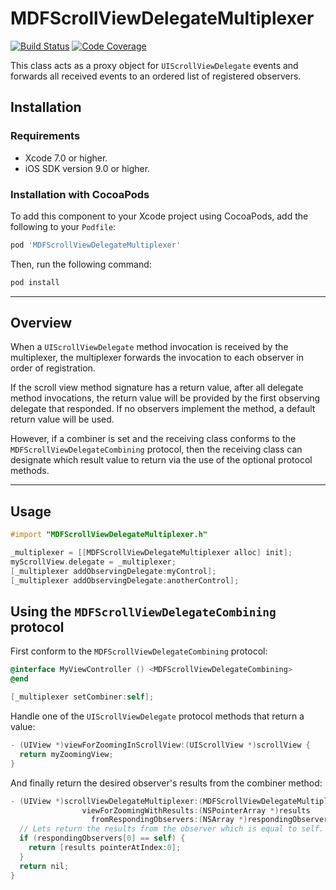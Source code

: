 # MDFScrollViewDelegateMultiplexer
[![Build Status](https://travis-ci.org/material-foundation/material-scrollview-delegate-multiplexer-ios.svg?branch=develop)](https://travis-ci.org/material-foundation/material-scrollview-delegate-multiplexer-ios?branch=develop)
[![Code Coverage](https://codecov.io/gh/material-foundation/material-scrollview-delegate-multiplexer-ios/branch/develop/graph/badge.svg)](http://codecov.io/github/material-foundation/material-scrollview-delegate-multiplexer-ios?branch=develop)

This class acts as a proxy object for `UIScrollViewDelegate` events and forwards all received
events to an ordered list of registered observers.

## Installation

### Requirements

- Xcode 7.0 or higher.
- iOS SDK version 9.0 or higher.

### Installation with CocoaPods

To add this component to your Xcode project using CocoaPods, add the following to your `Podfile`:

~~~ bash
pod 'MDFScrollViewDelegateMultiplexer'
~~~

Then, run the following command:

~~~ bash
pod install
~~~

- - -

## Overview

When a `UIScrollViewDelegate` method invocation is received by the multiplexer, the multiplexer
forwards the invocation to each observer in order of registration.

If the scroll view method signature has a return value, after all delegate method invocations,
the return value will be provided by the first observing delegate that responded. If no
observers implement the method, a default return value will be used.

However, if a combiner is set and the receiving class conforms to the
`MDFScrollViewDelegateCombining` protocol, then the receiving class can designate which result
value to return via the use of the optional protocol methods.

- - -


## Usage

```objectivec
#import "MDFScrollViewDelegateMultiplexer.h"

_multiplexer = [[MDFScrollViewDelegateMultiplexer alloc] init];
myScrollView.delegate = _multiplexer;
[_multiplexer addObservingDelegate:myControl];
[_multiplexer addObservingDelegate:anotherControl];
```

## Using the `MDFScrollViewDelegateCombining` protocol

First conform to the `MDFScrollViewDelegateCombining` protocol:

```objectivec
@interface MyViewController () <MDFScrollViewDelegateCombining>
@end

[_multiplexer setCombiner:self];
```

Handle one of the `UIScrollViewDelegate` protocol methods that return a value:

```objectivec
- (UIView *)viewForZoomingInScrollView:(UIScrollView *)scrollView {
  return myZoomingView;
}
```

And finally return the desired observer's results from the combiner method:

```objectivec
- (UIView *)scrollViewDelegateMultiplexer:(MDFScrollViewDelegateMultiplexer *)multiplexer
                viewForZoomingWithResults:(NSPointerArray *)results
                  fromRespondingObservers:(NSArray *)respondingObservers {
  // Lets return the results from the observer which is equal to self.
  if (respondingObservers[0] == self) {
    return [results pointerAtIndex:0];
  }
  return nil;
}
```
